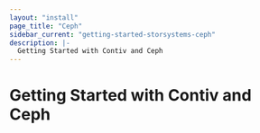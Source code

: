 ```yaml
---
layout: "install"
page_title: "Ceph"
sidebar_current: "getting-started-storsystems-ceph"
description: |-
  Getting Started with Contiv and Ceph
---
```


# Getting Started with Contiv and Ceph